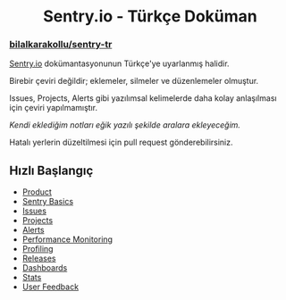 <h1 align="center">Sentry.io - Türkçe Doküman</h1>

<h3><a href="https://github.com/bilalkarakollu/sentry-tr">bilalkarakollu/sentry-tr</a></h3>

<a href="https://docs.sentry.io/product/">Sentry.io</a> dokümantasyonunun Türkçe'ye uyarlanmış halidir.

Birebir çeviri değildir; eklemeler, silmeler ve düzenlemeler olmuştur.

Issues, Projects, Alerts gibi yazılımsal kelimelerde daha kolay anlaşılması için çeviri yapılmamıştır.

<i>Kendi eklediğim notları eğik yazılı şekilde aralara ekleyeceğim.</i>

Hatalı yerlerin düzeltilmesi için pull request gönderebilirsiniz.

<h2>Hızlı Başlangıç</h2>

- <a href="/sentry-tr/product">Product</a>
- <a href="/sentry-tr/sentry-basic/home">Sentry Basics</a>
- <a href="/sentry-tr/issues/home">Issues</a>
- <a href="">Projects</a>
- <a href="">Alerts</a>
- <a href="">Performance Monitoring</a>
- <a href="">Profiling</a>
- <a href="">Releases</a>
- <a href="">Dashboards</a>
- <a href="">Stats</a>
- <a href="">User Feedback</a>


